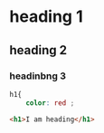 # heading 1
## heading 2
### headinbng 3

```CSS
h1{
    color: red ;
```

``` html
<h1>I am heading</h1>
```